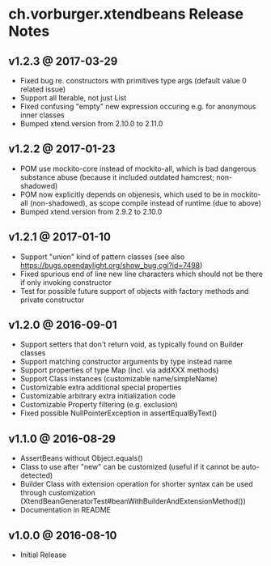 ch.vorburger.xtendbeans Release Notes
=====================================


v1.2.3 @ 2017-03-29
---

* Fixed bug re. constructors with primitives type args (default value 0 related issue)
* Support all Iterable, not just List
* Fixed confusing "empty" new expression occuring e.g. for anonymous inner classes
* Bumped xtend.version from 2.10.0 to 2.11.0


v1.2.2 @ 2017-01-23
---

* POM use mockito-core instead of mockito-all, which is bad dangerous substance abuse (because it included outdated hamcrest; non-shadowed)
* POM now explicitly depends on objenesis, which used to be in mockito-all (non-shadowed), as scope compile instead of runtime (due to above)
* Bumped xtend.version from 2.9.2 to 2.10.0


v1.2.1 @ 2017-01-10
---

* Support "union" kind of pattern classes (see also https://bugs.opendaylight.org/show_bug.cgi?id=7498)
* Fixed spurious end of line new line characters which should not be there if only invoking constructor
* Test for possible future support of objects with factory methods and private constructor


v1.2.0 @ 2016-09-01
---

* Support setters that don't return void, as typically found on Builder classes
* Support matching constructor arguments by type instead name
* Support properties of type Map (incl. via addXXX methods)
* Support Class instances (customizable name/simpleName)
* Customizable extra additional special properties
* Customizable arbitrary extra initialization code
* Customizable Property filtering (e.g. exclusion)
* Fixed possible NullPointerException in assertEqualByText()


v1.1.0 @ 2016-08-29
---

* AssertBeans without Object.equals()
* Class to use after "new" can be customized (useful if it cannot be auto-detected)
* Builder Class with extension operation for shorter syntax can be used through customization (XtendBeanGeneratorTest#beanWithBuilderAndExtensionMethod())
* Documentation in README


v1.0.0 @ 2016-08-10
---

* Initial Release

